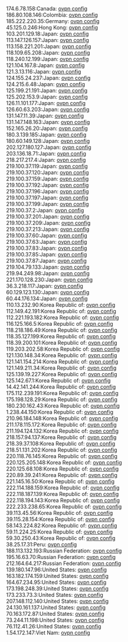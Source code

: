174.6.78.158:Canada: [ovpn config](vpn/174_6_78_158.ovpn)  
186.80.108.146:Colombia: [ovpn config](vpn/186_80_108_146.ovpn)  
185.222.220.35:Germany: [ovpn config](vpn/185_222_220_35.ovpn)  
45.125.0.246:Hong Kong: [ovpn config](vpn/45_125_0_246.ovpn)  
103.201.129.18:Japan: [ovpn config](vpn/103_201_129_18.ovpn)  
113.147.126.157:Japan: [ovpn config](vpn/113_147_126_157.ovpn)  
113.158.221.201:Japan: [ovpn config](vpn/113_158_221_201.ovpn)  
118.109.65.208:Japan: [ovpn config](vpn/118_109_65_208.ovpn)  
118.240.12.199:Japan: [ovpn config](vpn/118_240_12_199.ovpn)  
121.104.167.8:Japan: [ovpn config](vpn/121_104_167_8.ovpn)  
121.3.13.116:Japan: [ovpn config](vpn/121_3_13_116.ovpn)  
124.155.24.237:Japan: [ovpn config](vpn/124_155_24_237.ovpn)  
124.215.6.48:Japan: [ovpn config](vpn/124_215_6_48.ovpn)  
125.199.21.191:Japan: [ovpn config](vpn/125_199_21_191.ovpn)  
125.202.153.9:Japan: [ovpn config](vpn/125_202_153_9.ovpn)  
126.11.101.177:Japan: [ovpn config](vpn/126_11_101_177.ovpn)  
126.60.63.203:Japan: [ovpn config](vpn/126_60_63_203.ovpn)  
131.147.11.39:Japan: [ovpn config](vpn/131_147_11_39.ovpn)  
131.147.148.163:Japan: [ovpn config](vpn/131_147_148_163.ovpn)  
152.165.26.20:Japan: [ovpn config](vpn/152_165_26_20.ovpn)  
180.3.139.185:Japan: [ovpn config](vpn/180_3_139_185.ovpn)  
180.60.149.128:Japan: [ovpn config](vpn/180_60_149_128.ovpn)  
202.127.180.127:Japan: [ovpn config](vpn/202_127_180_127.ovpn)  
203.136.18.71:Japan: [ovpn config](vpn/203_136_18_71.ovpn)  
218.217.217.4:Japan: [ovpn config](vpn/218_217_217_4.ovpn)  
219.100.37.119:Japan: [ovpn config](vpn/219_100_37_119.ovpn)  
219.100.37.120:Japan: [ovpn config](vpn/219_100_37_120.ovpn)  
219.100.37.159:Japan: [ovpn config](vpn/219_100_37_159.ovpn)  
219.100.37.192:Japan: [ovpn config](vpn/219_100_37_192.ovpn)  
219.100.37.196:Japan: [ovpn config](vpn/219_100_37_196.ovpn)  
219.100.37.197:Japan: [ovpn config](vpn/219_100_37_197.ovpn)  
219.100.37.199:Japan: [ovpn config](vpn/219_100_37_199.ovpn)  
219.100.37.2:Japan: [ovpn config](vpn/219_100_37_2.ovpn)  
219.100.37.201:Japan: [ovpn config](vpn/219_100_37_201.ovpn)  
219.100.37.209:Japan: [ovpn config](vpn/219_100_37_209.ovpn)  
219.100.37.213:Japan: [ovpn config](vpn/219_100_37_213.ovpn)  
219.100.37.60:Japan: [ovpn config](vpn/219_100_37_60.ovpn)  
219.100.37.63:Japan: [ovpn config](vpn/219_100_37_63.ovpn)  
219.100.37.83:Japan: [ovpn config](vpn/219_100_37_83.ovpn)  
219.100.37.85:Japan: [ovpn config](vpn/219_100_37_85.ovpn)  
219.100.37.87:Japan: [ovpn config](vpn/219_100_37_87.ovpn)  
219.104.79.133:Japan: [ovpn config](vpn/219_104_79_133.ovpn)  
219.94.249.98:Japan: [ovpn config](vpn/219_94_249_98.ovpn)  
221.170.128.230:Japan: [ovpn config](vpn/221_170_128_230.ovpn)  
36.3.218.117:Japan: [ovpn config](vpn/36_3_218_117.ovpn)  
60.129.123.130:Japan: [ovpn config](vpn/60_129_123_130.ovpn)  
60.44.176.134:Japan: [ovpn config](vpn/60_44_176_134.ovpn)  
110.13.232.90:Korea Republic of: [ovpn config](vpn/110_13_232_90.ovpn)  
112.149.42.191:Korea Republic of: [ovpn config](vpn/112_149_42_191.ovpn)  
112.221.193.182:Korea Republic of: [ovpn config](vpn/112_221_193_182.ovpn)  
116.125.166.5:Korea Republic of: [ovpn config](vpn/116_125_166_5.ovpn)  
118.218.186.49:Korea Republic of: [ovpn config](vpn/118_218_186_49.ovpn)  
118.35.127.199:Korea Republic of: [ovpn config](vpn/118_35_127_199.ovpn)  
118.39.200.101:Korea Republic of: [ovpn config](vpn/118_39_200_101.ovpn)  
119.203.202.58:Korea Republic of: [ovpn config](vpn/119_203_202_58.ovpn)  
121.130.148.34:Korea Republic of: [ovpn config](vpn/121_130_148_34.ovpn)  
121.141.154.214:Korea Republic of: [ovpn config](vpn/121_141_154_214.ovpn)  
121.149.211.34:Korea Republic of: [ovpn config](vpn/121_149_211_34.ovpn)  
125.139.19.227:Korea Republic of: [ovpn config](vpn/125_139_19_227.ovpn)  
125.142.67.1:Korea Republic of: [ovpn config](vpn/125_142_67_1.ovpn)  
14.42.141.244:Korea Republic of: [ovpn config](vpn/14_42_141_244.ovpn)  
175.112.239.191:Korea Republic of: [ovpn config](vpn/175_112_239_191.ovpn)  
175.198.128.29:Korea Republic of: [ovpn config](vpn/175_198_128_29.ovpn)  
180.230.162.43:Korea Republic of: [ovpn config](vpn/180_230_162_43.ovpn)  
1.238.44.150:Korea Republic of: [ovpn config](vpn/1_238_44_150.ovpn)  
210.96.184.148:Korea Republic of: [ovpn config](vpn/210_96_184_148.ovpn)  
211.178.115.172:Korea Republic of: [ovpn config](vpn/211_178_115_172.ovpn)  
211.194.124.132:Korea Republic of: [ovpn config](vpn/211_194_124_132.ovpn)  
218.157.94.137:Korea Republic of: [ovpn config](vpn/218_157_94_137.ovpn)  
218.39.37.108:Korea Republic of: [ovpn config](vpn/218_39_37_108.ovpn)  
218.51.131.202:Korea Republic of: [ovpn config](vpn/218_51_131_202.ovpn)  
220.118.76.145:Korea Republic of: [ovpn config](vpn/220_118_76_145.ovpn)  
220.125.205.148:Korea Republic of: [ovpn config](vpn/220_125_205_148.ovpn)  
220.125.68.108:Korea Republic of: [ovpn config](vpn/220_125_68_108.ovpn)  
220.89.39.241:Korea Republic of: [ovpn config](vpn/220_89_39_241.ovpn)  
221.145.16.50:Korea Republic of: [ovpn config](vpn/221_145_16_50.ovpn)  
222.114.188.159:Korea Republic of: [ovpn config](vpn/222_114_188_159.ovpn)  
222.118.187.139:Korea Republic of: [ovpn config](vpn/222_118_187_139.ovpn)  
222.118.194.143:Korea Republic of: [ovpn config](vpn/222_118_194_143.ovpn)  
222.233.238.65:Korea Republic of: [ovpn config](vpn/222_233_238_65.ovpn)  
39.113.45.56:Korea Republic of: [ovpn config](vpn/39_113_45_56.ovpn)  
39.115.28.154:Korea Republic of: [ovpn config](vpn/39_115_28_154.ovpn)  
58.143.224.82:Korea Republic of: [ovpn config](vpn/58_143_224_82.ovpn)  
59.11.224.25:Korea Republic of: [ovpn config](vpn/59_11_224_25.ovpn)  
59.30.250.43:Korea Republic of: [ovpn config](vpn/59_30_250_43.ovpn)  
38.25.17.31:Peru: [ovpn config](vpn/38_25_17_31.ovpn)  
188.113.132.193:Russian Federation: [ovpn config](vpn/188_113_132_193.ovpn)  
195.16.63.70:Russian Federation: [ovpn config](vpn/195_16_63_70.ovpn)  
212.164.64.217:Russian Federation: [ovpn config](vpn/212_164_64_217.ovpn)  
139.180.147.96:United States: [ovpn config](vpn/139_180_147_96.ovpn)  
163.182.174.159:United States: [ovpn config](vpn/163_182_174_159.ovpn)  
164.67.234.95:United States: [ovpn config](vpn/164_67_234_95.ovpn)  
173.198.248.39:United States: [ovpn config](vpn/173_198_248_39.ovpn)  
173.233.73.3:United States: [ovpn config](vpn/173_233_73_3.ovpn)  
207.148.112.140:United States: [ovpn config](vpn/207_148_112_140.ovpn)  
24.130.161.137:United States: [ovpn config](vpn/24_130_161_137.ovpn)  
70.163.172.87:United States: [ovpn config](vpn/70_163_172_87.ovpn)  
73.244.11.198:United States: [ovpn config](vpn/73_244_11_198.ovpn)  
76.112.41.26:United States: [ovpn config](vpn/76_112_41_26.ovpn)  
1.54.172.147:Viet Nam: [ovpn config](vpn/1_54_172_147.ovpn)  
